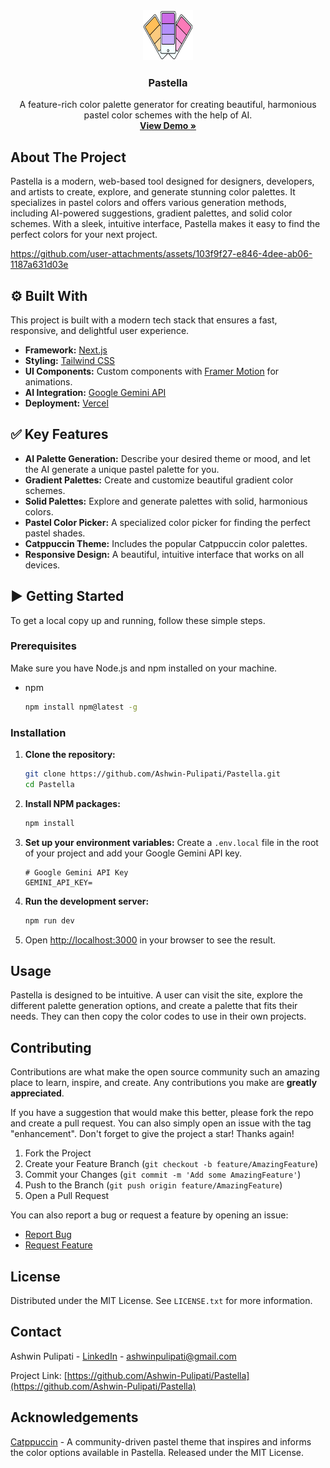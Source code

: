 <div align="center">
  <a href="https://github.com/Ashwin-Pulipati/Pastella">
    <img src="public/logo.png" alt="Logo" width="80" height="80">
  </a>

  <h3 align="center">Pastella</h3>

  <p align="center">
    A feature-rich color palette generator for creating beautiful, harmonious pastel color schemes with the help of AI.
    <br />
    <a href="https://pastella.vercel.app/"><strong>View Demo »</strong></a>
  </p>
</div>

## About The Project

Pastella is a modern, web-based tool designed for designers, developers, and artists to create, explore, and generate stunning color palettes. It specializes in pastel colors and offers various generation methods, including AI-powered suggestions, gradient palettes, and solid color schemes. With a sleek, intuitive interface, Pastella makes it easy to find the perfect colors for your next project.


https://github.com/user-attachments/assets/103f9f27-e846-4dee-ab06-1187a631d03e


## ⚙️ Built With

This project is built with a modern tech stack that ensures a fast, responsive, and delightful user experience.

*   **Framework:** [Next.js](https://nextjs.org/)
*   **Styling:** [Tailwind CSS](https://tailwindcss.com/)
*   **UI Components:** Custom components with [Framer Motion](https://www.framer.com/motion/) for animations.
*   **AI Integration:** [Google Gemini API](https://ai.google.dev/)
*   **Deployment:** [Vercel](https://vercel.com/)

## ✅ Key Features

- **AI Palette Generation:** Describe your desired theme or mood, and let the AI generate a unique pastel palette for you.
- **Gradient Palettes:** Create and customize beautiful gradient color schemes.
- **Solid Palettes:** Explore and generate palettes with solid, harmonious colors.
- **Pastel Color Picker:** A specialized color picker for finding the perfect pastel shades.
- **Catppuccin Theme:** Includes the popular Catppuccin color palettes.
- **Responsive Design:** A beautiful, intuitive interface that works on all devices.

## ▶️ Getting Started

To get a local copy up and running, follow these simple steps.

### Prerequisites

Make sure you have Node.js and npm installed on your machine.
* npm
  ```sh
  npm install npm@latest -g
  ```

### Installation

1.  **Clone the repository:**
    ```sh
    git clone https://github.com/Ashwin-Pulipati/Pastella.git
    cd Pastella
    ```
2.  **Install NPM packages:**
    ```sh
    npm install
    ```
3.  **Set up your environment variables:**
    Create a `.env.local` file in the root of your project and add your Google Gemini API key.
    ```env
    # Google Gemini API Key
    GEMINI_API_KEY=
    ```
4.  **Run the development server:**
    ```sh
    npm run dev
    ```
5.  Open [http://localhost:3000](http://localhost:3000) in your browser to see the result.

## Usage

Pastella is designed to be intuitive. A user can visit the site, explore the different palette generation options, and create a palette that fits their needs. They can then copy the color codes to use in their own projects.

## Contributing

Contributions are what make the open source community such an amazing place to learn, inspire, and create. Any contributions you make are **greatly appreciated**.

If you have a suggestion that would make this better, please fork the repo and create a pull request. You can also simply open an issue with the tag "enhancement".
Don't forget to give the project a star! Thanks again!

1.  Fork the Project
2.  Create your Feature Branch (`git checkout -b feature/AmazingFeature`)
3.  Commit your Changes (`git commit -m 'Add some AmazingFeature'`)
4.  Push to the Branch (`git push origin feature/AmazingFeature`)
5.  Open a Pull Request

You can also report a bug or request a feature by opening an issue:
- [Report Bug](https://github.com/Ashwin-Pulipati/Pastella/issues)
- [Request Feature](https://github.com/Ashwin-Pulipati/Pastella/issues)


## License

Distributed under the MIT License. See `LICENSE.txt` for more information.

## Contact

Ashwin Pulipati - [LinkedIn](https://www.linkedin.com/in/ashwinpulipati/) - ashwinpulipati@gmail.com

Project Link: [https://github.com/Ashwin-Pulipati/Pastella](https://github.com/Ashwin-Pulipati/Pastella)


## Acknowledgements

[Catppuccin](https://github.com/catppuccin/catppuccin) - A community-driven pastel theme that inspires and informs the color options available in Pastella. Released under the MIT License.
